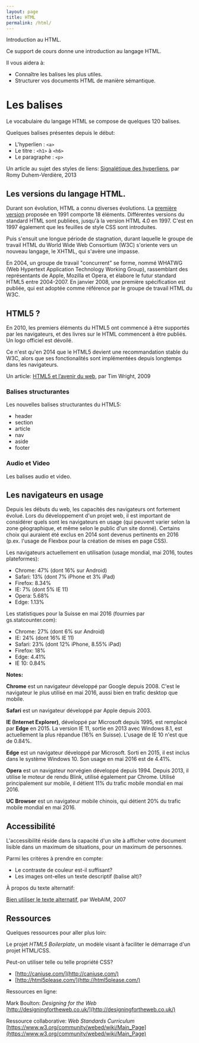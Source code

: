 ```yaml
---
layout: page
title: HTML
permalink: /html/
---
```


Introduction au HTML.

Ce support de cours donne une introduction au langage HTML.

Il vous aidera à: 

- Connaître les balises les plus utiles.
- Structurer vos documents HTML de manière sémantique.

Les balises
==

Le vocabulaire du langage HTML se compose de quelques 120 balises.

Quelques balises présentes depuis le début:

* L'hyperlien : `<a>`    
* Le titre : `<h1>` à `<h6>`    
* Le paragraphe : `<p>`

Un article au sujet des styles de liens:
[Signalétique des hyperliens](http://letrainde13h37.fr/43/signaletique-hyperliens/), par Romy Duhem-Verdière, 2013



## Les versions du langage HTML.

Durant son évolution, HTML a connu diverses évolutions. La [première version](https://www.w3.org/History/19921103-hypertext/hypertext/WWW/MarkUp/Tags.html) proposée en 1991 comporte 18 éléments. Différentes versions du standard HTML sont publiées, jusqu'à la version HTML 4.0 en 1997. C'est en 1997 également que les feuilles de style CSS sont introduites.

Puis s'ensuit une longue période de stagnation, durant laquelle le groupe de travail HTML du World Wide Web Consortium (W3C) s'oriente vers un nouveau langage, le XHTML, qui s'avère une impasse.

En 2004, un groupe de travail "concurrent" se forme, nommé WHATWG (Web Hypertext Application Technology Working Group), rassemblant des représentants de Apple, Mozilla et Opera, et élabore le futur standard HTML5 entre 2004-2007. En janvier 2008, une première spécification est publiée, qui est adoptée comme référence par le groupe de travail HTML du W3C.

## HTML5 ?

En 2010, les premiers éléments du HTML5 ont commencé à être supportés par les navigateurs, et des livres sur le HTML commencent à être publiés. Un logo officiel est dévoilé.

Ce n'est qu'en 2014 que le HTML5 devient une recommandation stable du W3C, alors que ses fonctionalités sont implémentées depuis longtemps dans les navigateurs.

Un article: [HTML5 et l’avenir du web](http://www.pompage.net/traduction/html5-et-le-futur-du-web), par Tim Wright, 2009

<h3>Balises structurantes</h3>

Les nouvelles balises structurantes du HTML5:

- header
- section
- article
- nav
- aside
- footer

<h3>Audio et Video</h3>

Les balises audio et video.

## Les navigateurs en usage

Depuis les débuts du web, les capacités des navigateurs ont fortement évolué. Lors du développement d'un projet web, il est important de considérer quels sont les navigateurs en usage (qui peuvent varier selon la zone géographique, et même selon le public d'un site donné). Certains choix qui auraient été exclus en 2014 sont devenus pertinents en 2016 (p.ex. l'usage de Flexbox pour la création de mises en page CSS).

Les navigateurs actuellement en utilisation (usage mondial, mai 2016, toutes plateformes):

* Chrome: 47% (dont 16% sur Android)
* Safari: 13% (dont 7% iPhone et 3% iPad)
* Firefox: 8.34%
* IE: 7% (dont 5% IE 11)
* Opera: 5.68%
* Edge: 1.13%

Les statistiques pour la Suisse en mai 2016 (fournies par gs.statcounter.com):

* Chrome: 27% (dont 6% sur Android)
* IE: 24% (dont 16% IE 11)
* Safari: 23% (dont 12% iPhone, 8.55% iPad)
* Firefox: 18%
* Edge: 4.41%
* IE 10: 0.84%

**Notes:** 

**Chrome** est un navigateur développé par Google depuis 2008. C'est le navigateur le plus utilisé en mai 2016, aussi bien en trafic desktop que mobile.

**Safari** est un navigateur développé par Apple depuis 2003.

**IE (Internet Explorer)**, développé par Microsoft depuis 1995, est remplacé par **Edge** en 2015. La version IE 11, sortie en 2013 avec Windows 8.1, est actuellement la plus répandue (16% en Suisse). L'usage de IE 10 n'est que de 0.84%.

**Edge** est un navigateur développé par Microsoft. Sorti en 2015, il est inclus dans le système Windows 10. Son usage en mai 2016 est de 4.41%.

**Opera** est un navigateur norvégien développé depuis 1994. Depuis 2013, il utilise le moteur de rendu Blink, utilisé également par Chrome. Utilisé principalement sur mobile, il détient 11% du trafic mobile mondial en mai 2016.

**UC Browser** est un navigateur mobile chinois, qui détient 20% du trafic mobile mondial en mai 2016.

Accessibilité
-------

L'accessibilité réside dans la capacité d'un site à afficher votre document lisible dans un maximum de situations, pour un maximum de personnes.

Parmi les critères à prendre en compte:
- Le contraste de couleur est-il suffisant?
- Les images ont-elles un texte descriptif (balise alt)?

À propos du texte alternatif:

[Bien utiliser le texte alternatif](http://www.pompage.net/traduction/Bien-utiliser-le-texte-alternatif), par WebAIM, 2007

Ressources
-------

Quelques ressources pour aller plus loin:

Le projet *HTML5 Boilerplate*, un modèle visant à faciliter le démarrage d'un projet HTML/CSS. 

Peut-on utiliser telle ou telle propriété CSS?

* [http://caniuse.com/](http://caniuse.com/)
* [http://html5please.com/](http://html5please.com/)

Ressources en ligne:

Mark Boulton: *Designing for the Web*   
[http://designingfortheweb.co.uk/](http://designingfortheweb.co.uk/)

Ressource collaborative: *Web Standards Curriculum*   
[https://www.w3.org/community/webed/wiki/Main_Page](https://www.w3.org/community/webed/wiki/Main_Page)


